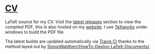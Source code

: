 # [CV][cv]
LaTeX source for my CV.
Visit the [latest releases][lr] section to view the compiled PDF, this is also hosted on my [website][cv].
I use [TeXworks][tw] under windows to build the PDF file.

Tha latest builds are updated automatically via [Travis CI][ci] thanks to the method layed out by [SimonWaldherr/HowTo-Deploy-LaTeX-Documents/][sw].

[cv]: http://nathanrosspowell.com/cv/
[lr]: https://github.com/nathanrosspowell/cv/releases/latest
[tw]: https://www.tug.org/texworks/
[ci]: https://travis-ci.org
[sw]: https://github.com/SimonWaldherr/HowTo-Deploy-LaTeX-Documents/

